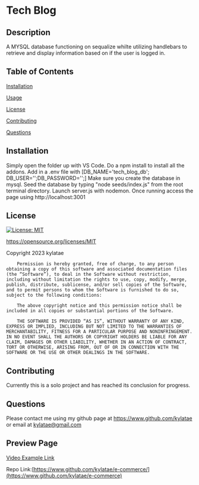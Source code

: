 # Tech Blog
  ## Description
  A MYSQL database functioning on sequalize whilte utilizing handlebars to retrieve and display information based on if the user is logged in.
  
  ## Table of Contents

  [Installation](#installation)
  
  [Usage](#usage)
  
  [License](#license)
  
  [Contributing](#contributing)
  
  [Questions](#questions)

  ## Installation
  Simply open the folder up with VS Code. Do a npm install to install all the addons. Add in a .env file with [DB_NAME='tech_blog_db'; DB_USER='';DB_PASSWORD='';] Make sure you create the database in mysql. Seed the database by typing "node seeds/index.js" from the root terminal directory. Launch server.js with nodemon. Once running access the page using http://localhost:3001

  ## License
  [![License: MIT](https://img.shields.io/badge/License-MIT-yellow.svg)](https://opensource.org/licenses/MIT)

  https://opensource.org/licenses/MIT

  Copyright 2023 kylatae

     
        Permission is hereby granted, free of charge, to any person obtaining a copy of this software and associated documentation files (the “Software”), to deal in the Software without restriction, including without limitation the rights to use, copy, modify, merge, publish, distribute, sublicense, and/or sell copies of the Software, and to permit persons to whom the Software is furnished to do so, subject to the following conditions:
        
        The above copyright notice and this permission notice shall be included in all copies or substantial portions of the Software.

        THE SOFTWARE IS PROVIDED “AS IS”, WITHOUT WARRANTY OF ANY KIND, EXPRESS OR IMPLIED, INCLUDING BUT NOT LIMITED TO THE WARRANTIES OF MERCHANTABILITY, FITNESS FOR A PARTICULAR PURPOSE AND NONINFRINGEMENT. IN NO EVENT SHALL THE AUTHORS OR COPYRIGHT HOLDERS BE LIABLE FOR ANY CLAIM, DAMAGES OR OTHER LIABILITY, WHETHER IN AN ACTION OF CONTRACT, TORT OR OTHERWISE, ARISING FROM, OUT OF OR IN CONNECTION WITH THE SOFTWARE OR THE USE OR OTHER DEALINGS IN THE SOFTWARE.

  ## Contributing
  Currently this is a solo project and has reached its conclusion for progress.

  ## Questions
  Please contact me using my github page at https://www.github.com/kylatae or email at kylatae@gmail.com

  ## Preview Page


[Video Example Link](./lib/vid/) 

Repo Link:[https://www.github.com/kylatae/e-commerce/](https://www.github.com/kylatae/e-commerce)
